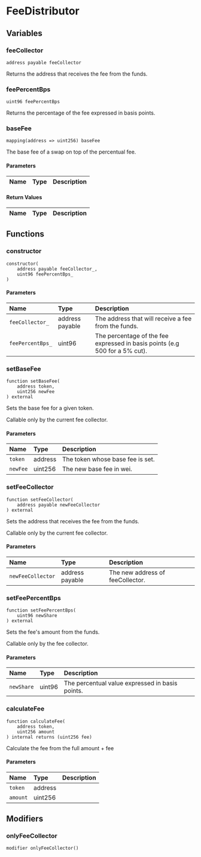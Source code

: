 # FeeDistributor

## Variables

### feeCollector

```solidity
address payable feeCollector
```

Returns the address that receives the fee from the funds.

### feePercentBps

```solidity
uint96 feePercentBps
```

Returns the percentage of the fee expressed in basis points.

### baseFee

```solidity
mapping(address => uint256) baseFee
```

The base fee of a swap on top of the percentual fee.

#### Parameters

| Name | Type | Description |
| ---- | ---- | ----------- |

#### Return Values

| Name | Type | Description |
| ---- | ---- | ----------- |

## Functions

### constructor

```solidity
constructor(
    address payable feeCollector_,
    uint96 feePercentBps_
) 
```

#### Parameters

| Name | Type | Description |
| :--- | :--- | :---------- |
| `feeCollector_` | address payable | The address that will receive a fee from the funds. |
| `feePercentBps_` | uint96 | The percentage of the fee expressed in basis points (e.g 500 for a 5% cut). |

### setBaseFee

```solidity
function setBaseFee(
    address token,
    uint256 newFee
) external
```

Sets the base fee for a given token.

Callable only by the current fee collector.

#### Parameters

| Name | Type | Description |
| :--- | :--- | :---------- |
| `token` | address | The token whose base fee is set. |
| `newFee` | uint256 | The new base fee in wei. |

### setFeeCollector

```solidity
function setFeeCollector(
    address payable newFeeCollector
) external
```

Sets the address that receives the fee from the funds.

Callable only by the current fee collector.

#### Parameters

| Name | Type | Description |
| :--- | :--- | :---------- |
| `newFeeCollector` | address payable | The new address of feeCollector. |

### setFeePercentBps

```solidity
function setFeePercentBps(
    uint96 newShare
) external
```

Sets the fee's amount from the funds.

Callable only by the fee collector.

#### Parameters

| Name | Type | Description |
| :--- | :--- | :---------- |
| `newShare` | uint96 | The percentual value expressed in basis points. |

### calculateFee

```solidity
function calculateFee(
    address token,
    uint256 amount
) internal returns (uint256 fee)
```

Calculate the fee from the full amount + fee

#### Parameters

| Name | Type | Description |
| :--- | :--- | :---------- |
| `token` | address |  |
| `amount` | uint256 |  |

## Modifiers

### onlyFeeCollector

```solidity
modifier onlyFeeCollector()
```

